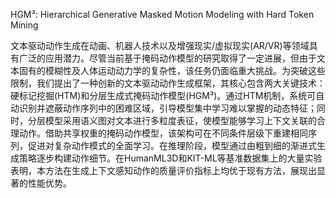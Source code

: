 HGM³: Hierarchical Generative Masked Motion Modeling with Hard Token Mining

文本驱动动作生成在动画、机器人技术以及增强现实/虚拟现实(AR/VR)等领域具有广泛的应用潜力。尽管当前基于掩码动作模型的研究取得了一定进展，但由于文本固有的模糊性及人体运动动力学的复杂性，该任务仍面临重大挑战。为突破这些限制，我们提出了一种创新的文本驱动动作生成框架，其核心包含两大关键技术：硬标记挖掘(HTM)和分层生成式掩码动作模型(HGM³)。通过HTM机制，系统可自动识别并遮蔽动作序列中的困难区域，引导模型集中学习难以掌握的动态特征；同时，分层模型采用语义图对文本进行多粒度表征，使模型能够学习上下文关联的合理动作。借助共享权重的掩码动作模型，该架构可在不同条件层级下重建相同序列，促进对复杂动作模式的全面学习。在推理阶段，模型通过由粗到细的渐进式生成策略逐步构建动作细节。在HumanML3D和KIT-ML等基准数据集上的大量实验表明，本方法在生成上下文感知动作的质量评价指标上均优于现有方法，展现出显著的性能优势。
